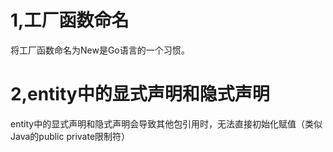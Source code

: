 # 1,工厂函数命名

将工厂函数命名为New是Go语言的一个习惯。

# 2,entity中的显式声明和隐式声明

entity中的显式声明和隐式声明会导致其他包引用时，无法直接初始化赋值（类似Java的public private限制符）